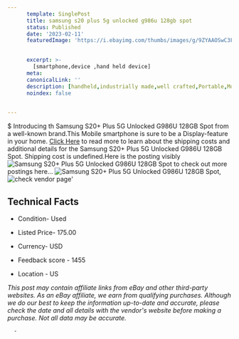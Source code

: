 ```yaml
---
      template: SinglePost
      title: samsung s20 plus 5g unlocked g986u 128gb spot
      status: Published
      date: '2023-02-11'
      featuredImage: 'https://i.ebayimg.com/thumbs/images/g/9ZYAAOSwC3FjRWM2/s-l225.jpg'
       

      excerpt: >-
        [smartphone,device ,hand held device]
      meta:
      canonicalLink: ''
      description: [handheld,industrially made,well crafted,Portable,Mobile,Compact,Convenient,Lightweight,Maneuverable,Man-portable,Miniature,Carriable,Hand-held,Light,Holdable,Transportable,Mobile device,Pocket-sized,On-the-go,Wireless,Cordless,Compact size,Convenient size, smartphone,device ,hand held device]
      noindex: false
      

---
```

$
      Introducing th Samsung S20+ Plus 5G Unlocked G986U 128GB Spot from a well-known brand.This Mobile smartphone is sure to be a Display-feature in your home. [Click Here](https://www.ebay.com/itm/295269545611?hash=item44bf6fb68b%3Ag%3A9ZYAAOSwC3FjRWM2&amdata=enc%3AAQAHAAAA4P9LWlnq59aPfSb2o8B6gHxru%2FRwtuccbNuPO2WXHnlGl6UHl4pFE3H10Wz4YcddfcDdkCNXnw85odnANiWPQl51iqDPMUvpp7oTBFfOQzx5z8OO5td%2BJql%2B1OF5pLahueujQ2BO217GEuSQL4PCHJU8FK2UhjJpBIfD%2FqilYLZjBApCltJSBumXwmaV%2FPloYMZ9X2i6DqD%2Fgap3irEV4u2n9od2u%2BRlvRj0pqY9JnNEHP5b%2BqplHBmrttU4%2F9uhbEWdvq3YENFvmk6Ns39hA2Jnlbva7S1%2BNcvjlPcwWhgC&mkevt=1&mkcid=1&mkrid=711-53200-19255-0&campid=%253CePNCampaignId%253E&customid=%253CreferenceId%253E&toolid=10049) to read more to learn about the shipping costs and additional details for the Samsung S20+ Plus 5G Unlocked G986U 128GB Spot. Shipping cost is undefined.Here is the posting visibly ![Samsung S20+ Plus 5G Unlocked G986U 128GB Spot](https://i.ebayimg.com/thumbs/images/g/9ZYAAOSwC3FjRWM2/s-l225.jpg) to check out more postings here... ![Samsung S20+ Plus 5G Unlocked G986U 128GB Spot](https://i.ebayimg.com/images/g/9ZYAAOSwC3FjRWM2/s-l960.jpg), ![check vendor page](https://origin-galleryplus.ebayimg.com/ws/web/295269545611_2_0_1/225x225.jpg,https://origin-galleryplus.ebayimg.com/ws/web/295269545611_3_0_1/225x225.jpg,https://origin-galleryplus.ebayimg.com/ws/web/295269545611_4_0_1/225x225.jpg,https://origin-galleryplus.ebayimg.com/ws/web/295269545611_5_0_1/225x225.jpg)'

      

 ## Technical Facts 



     
      

 - Condition- Used 


      

 - Listed Price- 175.00 


      

 - Currency- USD 


      

 - Feedback score - 1455 


      

 - Location - US 


      
      

 *_This post may contain affiliate links from eBay and other third-party websites. As an eBay affiliate, we earn from qualifying purchases. Although we do our best to keep the information up-to-date and accurate, please check the date and all details with the vendor's website before making a purchase. Not all data may be accurate._*




      -
